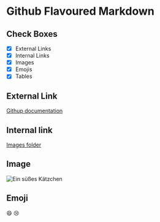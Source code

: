 # Github Flavoured Markdown
## Check Boxes
- [x] External Links
- [x] Internal Links
- [x] Images 
- [x] Emojis
- [x] Tables
## External Link 
[Githup documentation](https://help.github.com/en)
## Internal link
[Images folder](https://github.com/fredymontalvo/authotring/tree/main/images)
## Image
![Ein süßes Kätzchen](https://github.com/DCI-FbW-WD-23-D02-A/BDL-publishing-authoring/blob/main/images/logo.png)
## Emoji
:smile: 😢
